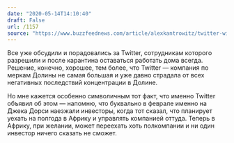```yaml
---
date: "2020-05-14T14:10:40"
draft: False
url: /1157
source: "https://www.buzzfeednews.com/article/alexkantrowitz/twitter-will-allow-employees-to-work-at-home-forever"
---
```


Все уже обсудили и порадовались за Twitter, сотрудникам которого разрешили и после карантина оставаться работать дома всегда. Решение, конечно, хорошее, тем более, что Twitter — компания по меркам Долины не самая большая и уже давно страдала от всех негативных последствий концентрации в Долине. 

Но мне кажется особенно символичным тот факт, что именно Twitter объявил об этом — напомню, что буквально в феврале именно на Джека Дорси наезжали инвесторы, когда тот сказал, что планирует уехать на полгода в Африку и управлять компанией оттуда. Теперь в Африку, при желании, может переехать хоть полкомпании и ни один инвестор ничего сказать не сможет.
